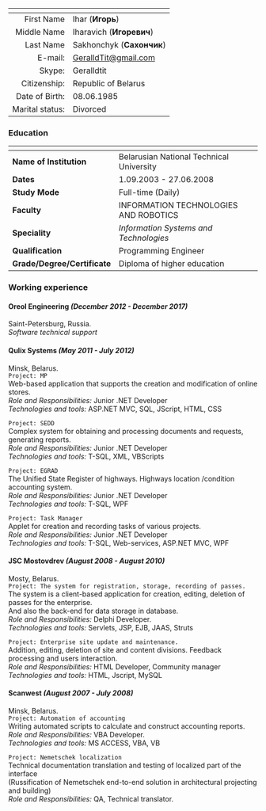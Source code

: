 |          []()     |           []()            |
|------------------:|---------------------------|
|       First Name  | Ihar (**Игорь**)          |
|      Middle Name  | Iharavich (**Игоревич**)  |
|        Last Name  | Sakhonchyk (**Сахончик**) |
|           E-mail: | GeralldTit@gmail.com      |
|            Skype: | Geralldtit                |
|      Citizenship: | Republic of Belarus       |
|    Date of Birth: | 08.06.1985                |
|   Marital status: | Divorced                  |

### Education

|          []()              |           []()                           |
|----------------------------|------------------------------------------|
|**Name of Institution**     | Belarusian National Technical University |
|**Dates**                   | 1.09.2003 - 27.06.2008                   |
|**Study Mode**              | Full-time (Daily)                        |
|**Faculty**                 | INFORMATION TECHNOLOGIES AND ROBOTICS    |
|**Speciality**              | *Information Systems and Technologies*   |
|**Qualification**           | Programming Engineer                     |
|**Grade/Degree/Certificate**| Diploma of higher education              |


### Working experience

#### Oreol Engineering  *(December 2012 - December 2017)*
Saint-Petersburg, Russia.<br>
*Software technical support*<br>

#### Qulix Systems  *(May 2011 - July 2012)*
Minsk, Belarus.<br>
`Project: MP`<br>
Web-based application that supports the creation and modification of online stores.<br>
*Role and Responsibilities:* Junior .NET Developer<br>
*Technologies and tools:* ASP.NET MVC, SQL,  JScript, HTML, CSS<br>

`Project: SEDD`<br>
Complex system for obtaining and processing documents and requests, generating reports.<br>
*Role and Responsibilities:* Junior .NET Developer<br>
*Technologies and tools:* T-SQL,  XML, VBScripts<br>

`Project: EGRAD`<br>
The Unified State Register of highways.  Highways location /condition accounting system.<br>
*Role and Responsibilities:* Junior .NET Developer<br>
*Technologies and tools:* T-SQL,  WPF<br>

`Project: Task Manager`<br>
Applet for creation and recording tasks of various projects.<br>
*Role and Responsibilities:* Junior .NET Developer<br>
*Technologies and tools:* T-SQL, Web-services, ASP.NET MVC, WPF<br>

#### JSC Mostovdrev *(August 2008 - August 2010)*
Mosty, Belarus.<br>
`Project: The system for registration, storage, recording of passes.`<br>
The system is a client-based application for creation, editing, deletion of passes for the enterprise.<br>
And also the back-end for data storage in database.<br>
*Role and Responsibilities:* Delphi  Developer.<br>
*Technologies and tools:* Servlets, JSP, EJB, JAAS, Struts<br>

`Project: Enterprise site update and maintenance.`<br>
 Addition, editing, deletion of site and content divisions. Feedback processing and users interaction.<br>
*Role and Responsibilities:* HTML Developer, Community manager<br>
*Technologies and tools:* HTML, Jscript, MySQL<br>

#### Scanwest   *(August 2007 - July 2008)*
Minsk, Belarus.<br>
`Project: Automation of accounting`<br>
Writing automated scripts to calculate and construct accounting reports. <br>
*Role and Responsibilities:* VBA Developer.<br>
*Technologies and tools:* MS ACCESS, VBA, VB<br>

`Project: Nemetschek localization`<br>
Technical documentation translation and testing of localized part of the interface<br>
(Russification of Nemetschek end-to-end solution in architectural projecting and building)<br>
*Role and Responsibilities:* QA,  Technical translator.<br>
